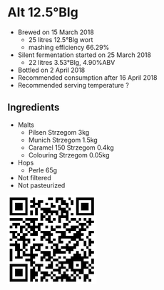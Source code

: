 # Alt 12.5°Blg

  * Brewed on 15 March 2018
    * 25 litres 12.5°Blg wort
    * mashing efficiency 66.29%
  * Silent fermentation started on 25 March 2018
    * 22 litres 3.53°Blg, 4.90%ABV
  * Bottled on 2 April 2018
  * Recommended consumption after 16 April 2018
  * Recommended serving temperature ?

## Ingredients

  * Malts
    * Pilsen Strzegom 3kg
    * Munich Strzegom 1.5kg
    * Caramel 150 Strzegom 0.4kg
    * Colouring Strzegom 0.05kg
  * Hops
    * Perle 65g 
  * Not filtered
  * Not pasteurized
  
![qrcode](qrs/16.png)

